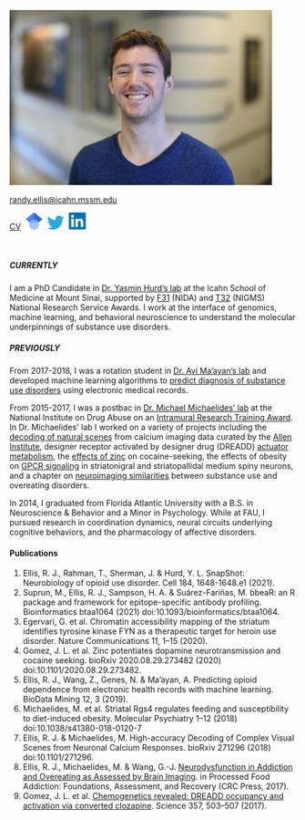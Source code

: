 ![Randy Ellis, 2018](headshot_scaled8percent.jpg)

[randy.ellis@icahn.mssm.edu](mailto:randy.ellis@icahn.mssm.edu)

[CV](https://randalljellis.github.io/incomplete_CV.pdf)&nbsp;&nbsp;<a href="https://scholar.google.com/citations?user=LwXbZDcAAAAJ&hl=en"><img src="64px-Google_Scholar_logo.svg.png" width="30"></a>&nbsp;&nbsp;<a href="https://twitter.com/randalljellis"><img src="172px-Twitter_bird_logo_2012.svg.png" width="30"></a>&nbsp;&nbsp;<a href="https://www.linkedin.com/in/randall-ellis-89b0a280/"><img src="240px-LinkedIn_logo_initials.png" width="30"></a>

<br>

##### CURRENTLY
I am a PhD Candidate in [Dr. Yasmin Hurd’s lab](http://labs.neuroscience.mssm.edu/project/hurd-lab/) at the Icahn School of Medicine at Mount Sinai, supported by [F31](https://researchtraining.nih.gov/programs/fellowships/f31) (NIDA) and [T32](https://researchtraining.nih.gov/programs/training-grants/t32) (NIGMS) National Research Service Awards. I work at the interface of genomics, machine learning, and behavioral neuroscience to understand the molecular underpinnings of substance use disorders. 

##### PREVIOUSLY 
From 2017-2018, I was a rotation student in [Dr. Avi Ma’ayan’s lab](https://labs.icahn.mssm.edu/maayanlab/) and developed machine learning algorithms to [predict diagnosis of substance use disorders](https://biodatamining.biomedcentral.com/articles/10.1186/s13040-019-0193-0) using electronic medical records. 

From 2015-2017, I was a postbac in [Dr. Michael Michaelides’ lab](http://www.michaelideslab.org/) at the National Institute on Drug Abuse on an [Intramural Research Training Award](https://www.training.nih.gov/programs/postbac_irta). In Dr. Michaelides' lab I worked on a variety of projects including the [decoding of natural scenes](https://www.biorxiv.org/content/10.1101/271296v1.abstract) from calcium imaging data curated by the [Allen Institute](https://observatory.brain-map.org/visualcoding/), designer receptor activated by designer drug (DREADD) [actuator metabolism](https://science.sciencemag.org/content/357/6350/503.abstract), the [effects of zinc](https://www.biorxiv.org/content/10.1101/2020.08.29.273482v1.abstract) on cocaine-seeking, the effects of obesity on [GPCR signaling](https://www.nature.com/articles/s41380-018-0120-7) in striatonigral and striatopallidal medium spiny neurons, and a chapter on [neuroimaging similarities](https://www.taylorfrancis.com/chapters/edit/10.1201/9781315119922-3/neurodysfunction-addiction-overeating-assessed-brain-imaging-randall-ellis-michael-michaelides-gene-jack-wang) between substance use and overeating disorders. 

In 2014, I graduated from Florida Atlantic University with a B.S. in Neuroscience & Behavior and a Minor in Psychology. While at FAU, I pursued research in coordination dynamics, neural circuits underlying cognitive behaviors, and the pharmacology of affective disorders. 

#### Publications
1.	Ellis, R. J., Rahman, T., Sherman, J. & Hurd, Y. L. SnapShot: Neurobiology of opioid use disorder. Cell 184, 1648-1648.e1 (2021).
2.	Suprun, M., Ellis, R. J., Sampson, H. A. & Suárez-Fariñas, M. bbeaR: an R package and framework for epitope-specific antibody profiling. Bioinformatics btaa1064 (2021) doi:10.1093/bioinformatics/btaa1064.
3.	Egervari, G. et al. Chromatin accessibility mapping of the striatum identifies tyrosine kinase FYN as a therapeutic target for heroin use disorder. Nature Communications 11, 1–15 (2020).
4.	Gomez, J. L. et al. Zinc potentiates dopamine neurotransmission and cocaine seeking. bioRxiv 2020.08.29.273482 (2020) doi:10.1101/2020.08.29.273482.
5.	Ellis, R. J., Wang, Z., Genes, N. & Ma’ayan, A. Predicting opioid dependence from electronic health records with machine learning. BioData Mining 12, 3 (2019).
6.	Michaelides, M. et al. Striatal Rgs4 regulates feeding and susceptibility to diet-induced obesity. Molecular Psychiatry 1–12 (2018) doi:10.1038/s41380-018-0120-7
7.	Ellis, R. J. & Michaelides, M. High-accuracy Decoding of Complex Visual Scenes from Neuronal Calcium Responses. bioRxiv 271296 (2018) doi:10.1101/271296.
8.	Ellis, R. J., Michaelides, M. & Wang, G.-J. [Neurodysfunction in Addiction and Overeating as Assessed by Brain Imaging](https://www.taylorfrancis.com/chapters/edit/10.1201/9781315119922-3/neurodysfunction-addiction-overeating-assessed-brain-imaging-randall-ellis-michael-michaelides-gene-jack-wang). in Processed Food Addiction: Foundations, Assessment, and Recovery (CRC Press, 2017).
9.	Gomez, J. L. et al. [Chemogenetics revealed: DREADD occupancy and activation via converted clozapine](http://science.sciencemag.org/content/357/6350/503). Science 357, 503–507 (2017).	

